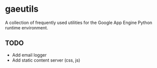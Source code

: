 # gaeutils

A collection of frequently used utilities for the 
Google App Engine Python runtime environment.

## TODO

* Add email logger
* Add static content server (css, js)


